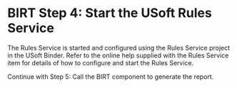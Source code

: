 # BIRT Step 4: Start the USoft Rules Service

The Rules Service is started and configured using the Rules Service project in the USoft Binder. Refer to the online help supplied with the Rules Service item for details of how to configure and start the Rules Service.

Continue with Step 5: Call the BIRT component to generate the report.